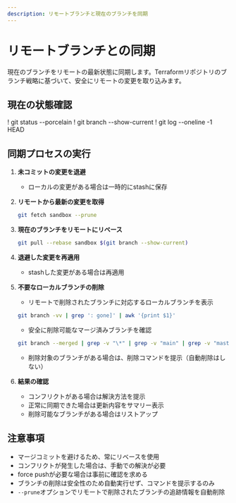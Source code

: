 ```yaml
---
description: リモートブランチと現在のブランチを同期
---
```


# リモートブランチとの同期

現在のブランチをリモートの最新状態に同期します。Terraformリポジトリのブランチ戦略に基づいて、安全にリモートの変更を取り込みます。

## 現在の状態確認
! git status --porcelain
! git branch --show-current
! git log --oneline -1 HEAD

## 同期プロセスの実行

1. **未コミットの変更を退避**
   - ローカルの変更がある場合は一時的にstashに保存

2. **リモートから最新の変更を取得**
   ```bash
   git fetch sandbox --prune
   ```

3. **現在のブランチをリモートにリベース**
   ```bash
   git pull --rebase sandbox $(git branch --show-current)
   ```

4. **退避した変更を再適用**
   - stashした変更がある場合は再適用

5. **不要なローカルブランチの削除**
   - リモートで削除されたブランチに対応するローカルブランチを表示
   ```bash
   git branch -vv | grep ': gone]' | awk '{print $1}'
   ```
   - 安全に削除可能なマージ済みブランチを確認
   ```bash
   git branch --merged | grep -v "\*" | grep -v "main" | grep -v "master" | grep -v "sandbox"
   ```
   - 削除対象のブランチがある場合は、削除コマンドを提示（自動削除はしない）

6. **結果の確認**
   - コンフリクトがある場合は解決方法を提示
   - 正常に同期できた場合は更新内容をサマリー表示
   - 削除可能なブランチがある場合はリストアップ

## 注意事項
- マージコミットを避けるため、常にリベースを使用
- コンフリクトが発生した場合は、手動での解決が必要
- force pushが必要な場合は事前に確認を求める
- ブランチの削除は安全性のため自動実行せず、コマンドを提示するのみ
- `--prune`オプションでリモートで削除されたブランチの追跡情報を自動削除